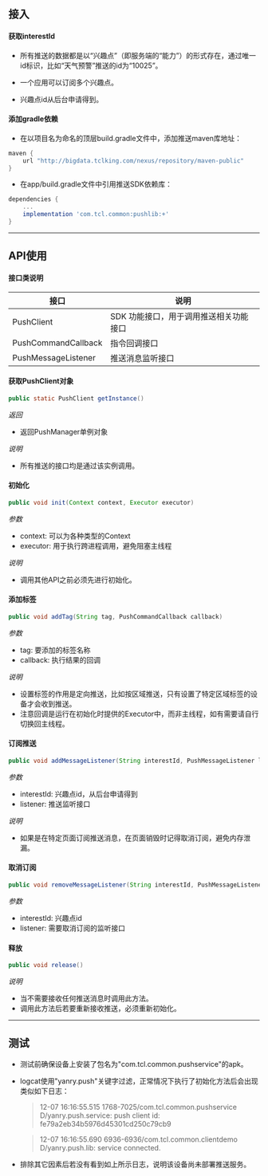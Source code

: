 ## 接入

####  获取interestId

   * 所有推送的数据都是以“兴趣点”（即服务端的“能力”）的形式存在，通过唯一id标识，比如“天气预警”推送的id为“10025”。

   * 一个应用可以订阅多个兴趣点。

   * 兴趣点id从后台申请得到。

####  添加gradle依赖

   * 在以项目名为命名的顶层build.gradle文件中，添加推送maven库地址：
   ```groovy
   maven {
       url "http://bigdata.tclking.com/nexus/repository/maven-public"
   }
   ```
   * 在app/build.gradle文件中引用推送SDK依赖库：
   ```groovy
   dependencies {
       ...
       implementation 'com.tcl.common:pushlib:+'
   }
   ```
---

## API使用

#### 接口类说明

|接口|说明|
|-----------|-----------|
| PushClient | SDK 功能接口，用于调用推送相关功能接口 |
| PushCommandCallback | 指令回调接口 |
| PushMessageListener | 推送消息监听接口 |

#### 获取PushClient对象
   ```java
   public static PushClient getInstance()
   ```
   *返回*
   * 返回PushManager单例对象

   *说明*

   * 所有推送的接口均是通过该实例调用。

#### 初始化

   ```java
   public void init(Context context, Executor executor)
   ```
   *参数*
   * context: 可以为各种类型的Context
   * executor: 用于执行跨进程调用，避免阻塞主线程

   *说明*

   * 调用其他API之前必须先进行初始化。

#### 添加标签
   ```java
public void addTag(String tag, PushCommandCallback callback)
   ```
   *参数*

   * tag: 要添加的标签名称
   * callback: 执行结果的回调

   *说明*
   * 设置标签的作用是定向推送，比如按区域推送，只有设置了特定区域标签的设备才会收到推送。
   * 注意回调是运行在初始化时提供的Executor中，而非主线程，如有需要请自行切换回主线程。

#### 订阅推送
   ```java
   public void addMessageListener(String interestId, PushMessageListener listener)
   ```
   *参数*
   * interestId: 兴趣点id，从后台申请得到
   * listener: 推送监听接口

   *说明*

   * 如果是在特定页面订阅推送消息，在页面销毁时记得取消订阅，避免内存泄漏。

#### 取消订阅
   ```java
   public void removeMessageListener(String interestId, PushMessageListener listener)
   ```
   *参数*

   * interestId: 兴趣点id
   * listener: 需要取消订阅的监听接口

#### 释放
   ```java
   public void release()
   ```
   *说明*
   * 当不需要接收任何推送消息时调用此方法。
   * 调用此方法后若要重新接收推送，必须重新初始化。

---

## 测试

* 测试前确保设备上安装了包名为"com.tcl.common.pushservice"的apk。
* logcat使用"yanry.push"关键字过滤，正常情况下执行了初始化方法后会出现类似如下日志：

   > 12-07 16:16:55.515 1768-7025/com.tcl.common.pushservice D/yanry.push.service: push client id: fe79a2eb34b5976d45301cd250c79cb9

   > 12-07 16:16:55.690 6936-6936/com.tcl.common.clientdemo D/yanry.push.lib: service connected.

* 排除其它因素后若没有看到如上所示日志，说明该设备尚未部署推送服务。